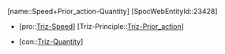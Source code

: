 ﻿---
type: TrizContradiction
aliases:
- Speed+Prior_action-Quantity
license: CC BY-SA 4.0
copyright: https://github.com/SpocWeb
IsDeleted: false
IsReadOnly: false
Confidential: public
tags: 
- Triz/Contradiction
---
[name::Speed+Prior_action-Quantity]
[SpocWebEntityId::23428]
+ [pro::[Triz-Speed](tech/Triz/Parameter/Triz-Speed.md)]
[Triz-Principle::[Triz-Prior_action](tech/Triz/Principle/Triz-Prior_action.md)]
- [con::[Triz-Quantity](tech/Triz/Parameter/Triz-Quantity.md)]


